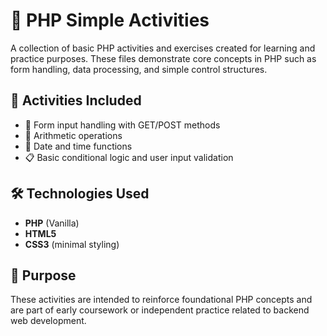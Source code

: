 # 🧪 PHP Simple Activities

A collection of basic PHP activities and exercises created for learning and practice purposes. These files demonstrate core concepts in PHP such as form handling, data processing, and simple control structures.

## 📌 Activities Included

- 📄 Form input handling with GET/POST methods
- 🔢 Arithmetic operations
- 📅 Date and time functions
- 📋 Basic conditional logic and user input validation

## 🛠️ Technologies Used

- **PHP** (Vanilla)  
- **HTML5**  
- **CSS3** (minimal styling)

## 🎯 Purpose

These activities are intended to reinforce foundational PHP concepts and are part of early coursework or independent practice related to backend web development.
